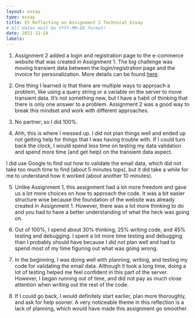 ```yaml
---
layout: essay
type: essay
title: E5 Reflecting on Assignment 2 Technical Essay
# All dates must be YYYY-MM-DD format!
date: 2021-12-10
labels:
---
```


1. Assignment 2 added a login and registration page to the e-commerce website that was created in Assignment 1. The big challenge was moving transient data between the login/registration page and the invoice for personalization. More details can be found <a href="https://dport96.github.io/ITM352/morea/150.Assignment2/experience-Assignment2.html">here</a>.

2. One thing I learned is that there are multiple ways to approach a problem, like using a query string or a variable on the server to move transient data. It’s not something new, but I have a habit of thinking that there is only one answer to a problem. Assignment 2 was a good way to break this mindset and work with different approaches.

3. No partner, so I did 100%.

4. Ahh, this is where I messed up. I did not plan things well and ended up not getting help for things that I was having trouble with. If I could turn back the clock, I would spend less time on testing my data validation and spend more time (and get help) on the transient data aspect.

I did use Google to find out how to validate the email data, which did not take too much time to find (about 5 minutes tops), but it did take a while for me to understand how it worked (about another 10 minutes).

5. Unlike Assignment 1, this assignment had a lot more freedom and gave us a lot more choices on how to approach the code. It was a bit easier structure wise because the foundation of the website was already created in Assignment 1. However, there was a lot more thinking to do and you had to have a better understanding of what the heck was going on.

6. 	Out of 100%, I spend about 30% thinking, 25% writing code, and 45% testing and debugging. I spent a lot more time testing and debugging than I probably should have because I did not plan well and had to spend most of my time figuring out what was going wrong.

7. In the beginning, I was doing well with planning, writing, and testing my code for validating the email data. Although it took a long time, doing a lot of testing helped me feel confident in this part of the server. However, I began running out of time, and did not pay as much close attention when writing out the rest of the code.

8. If I could go back, I would definitely start earlier, plan more thoroughly, and ask for help sooner. A very noticeable theme in this reflection is a lack of planning, which would have made this assignment go smoother.